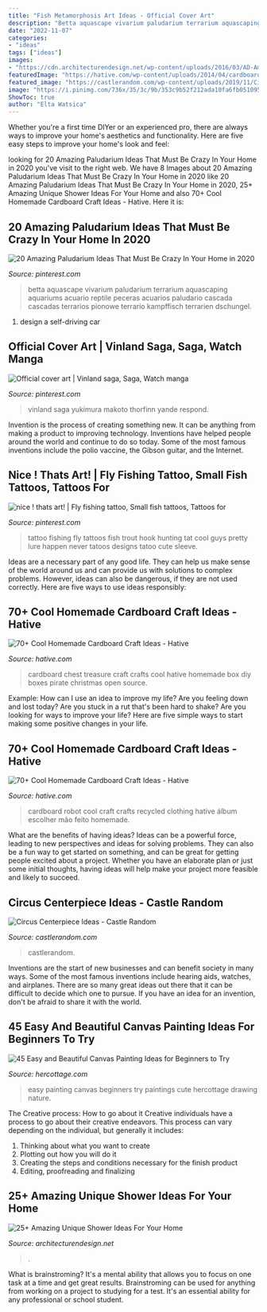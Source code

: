 ```yaml
---
title: "Fish Metamorphosis Art Ideas - Official Cover Art"
description: "Betta aquascape vivarium paludarium terrarium aquascaping aquariums acuario reptile peceras acuarios paludario cascada cascadas terrarios pionowe terrario kampffisch terrarien dschungel"
date: "2022-11-07"
categories:
- "ideas"
tags: ["ideas"]
images:
- "https://cdn.architecturendesign.net/wp-content/uploads/2016/03/AD-Amazing-Unique-Shower-Ideas-For-Your-Home-02.jpg"
featuredImage: "https://hative.com/wp-content/uploads/2014/04/cardboard-crafts/5-cardboard-robot-clothing.jpg"
featured_image: "https://castlerandom.com/wp-content/uploads/2019/11/Circus-Centerpiece-3.jpg"
image: "https://i.pinimg.com/736x/35/3c/9b/353c9b52f212ada10fa6fb051095b1cb.jpg"
ShowToc: true
author: "Elta Watsica"
---
```



Whether you're a first time DIYer or an experienced pro, there are always ways to improve your home's aesthetics and functionality. Here are five easy steps to improve your home's look and feel: 

	

		
looking for 20 Amazing Paludarium Ideas That Must Be Crazy In Your Home in 2020 you've visit to the right web. We have 8 Images about 20 Amazing Paludarium Ideas That Must Be Crazy In Your Home in 2020 like 20 Amazing Paludarium Ideas That Must Be Crazy In Your Home in 2020, 25+ Amazing Unique Shower Ideas For Your Home and also 70+ Cool Homemade Cardboard Craft Ideas - Hative. Here it is:
		
    
## 20 Amazing Paludarium Ideas That Must Be Crazy In Your Home In 2020

<img loading=lazy src="https://i.pinimg.com/736x/42/77/db/4277dba426500557f900e05d8ddd6d98.jpg" onerror="this.onerror=null;this.src='https://tse3.mm.bing.net/th?id=OIP.-W0PqnS-210xxiKX1MH7EQHaKc&amp;pid=15.1';" alt="20 Amazing Paludarium Ideas That Must Be Crazy In Your Home in 2020">

_Source: pinterest.com_

>betta aquascape vivarium paludarium terrarium aquascaping aquariums acuario reptile peceras acuarios paludario cascada cascadas terrarios pionowe terrario kampffisch terrarien dschungel. 

	

1. design a self-driving car 

    
## Official Cover Art | Vinland Saga, Saga, Watch Manga

<img loading=lazy src="https://i.pinimg.com/736x/35/3c/9b/353c9b52f212ada10fa6fb051095b1cb.jpg" onerror="this.onerror=null;this.src='https://tse2.mm.bing.net/th?id=OIP.oot8TxRDQtGdbkNHi3E-pwHaKb&amp;pid=15.1';" alt="Official cover art | Vinland saga, Saga, Watch manga">

_Source: pinterest.com_

>vinland saga yukimura makoto thorfinn yande respond. 

	

Invention is the process of creating something new. It can be anything from making a product to improving technology. Inventions have helped people around the world and continue to do so today. Some of the most famous inventions include the polio vaccine, the Gibson guitar, and the Internet.

    
## Nice ! Thats Art! | Fly Fishing Tattoo, Small Fish Tattoos, Tattoos For

<img loading=lazy src="https://i.pinimg.com/736x/bd/f7/79/bdf7790f369b6d4cf5c53bd999c62765--fly-fishing-tattoos-fly-tattoos.jpg" onerror="this.onerror=null;this.src='https://tse2.mm.bing.net/th?id=OIP.GzREoOzSJ5Gzq8j1ww7shAHaJ4&amp;pid=15.1';" alt="nice ! thats art! | Fly fishing tattoo, Small fish tattoos, Tattoos for">

_Source: pinterest.com_

>tattoo fishing fly tattoos fish trout hook hunting tat cool guys pretty lure happen never tatoos designs tatoo cute sleeve. 

	

Ideas are a necessary part of any good life. They can help us make sense of the world around us and can provide us with solutions to complex problems. However, ideas can also be dangerous, if they are not used correctly. Here are five ways to use ideas responsibly: 

    
## 70+ Cool Homemade Cardboard Craft Ideas - Hative

<img loading=lazy src="https://hative.com/wp-content/uploads/2014/04/cardboard-crafts/1-cardboard-treasure-chest.jpg" onerror="this.onerror=null;this.src='https://tse1.mm.bing.net/th?id=OIP.lZnKs_CCwscwC6OqG8SCRAHaEb&amp;pid=15.1';" alt="70+ Cool Homemade Cardboard Craft Ideas - Hative">

_Source: hative.com_

>cardboard chest treasure craft crafts cool hative homemade box diy boxes pirate christmas open source. 

	

Example: How can I use an idea to improve my life?
Are you feeling down and lost today? Are you stuck in a rut that's been hard to shake? Are you looking for ways to improve your life? Here are five simple ways to start making some positive changes in your life.

    
## 70+ Cool Homemade Cardboard Craft Ideas - Hative

<img loading=lazy src="https://hative.com/wp-content/uploads/2014/04/cardboard-crafts/5-cardboard-robot-clothing.jpg" onerror="this.onerror=null;this.src='https://tse3.mm.bing.net/th?id=OIP.5tsWEVO7oFMdJ-fHssQdjwHaJ4&amp;pid=15.1';" alt="70+ Cool Homemade Cardboard Craft Ideas - Hative">

_Source: hative.com_

>cardboard robot cool craft crafts recycled clothing hative álbum escolher mão feito homemade. 

	

What are the benefits of having ideas?
Ideas can be a powerful force, leading to new perspectives and ideas for solving problems. They can also be a fun way to get started on something, and can be great for getting people excited about a project. Whether you have an elaborate plan or just some initial thoughts, having ideas will help make your project more feasible and likely to succeed.

    
## Circus Centerpiece Ideas - Castle Random

<img loading=lazy src="https://castlerandom.com/wp-content/uploads/2019/11/Circus-Centerpiece-3.jpg" onerror="this.onerror=null;this.src='https://tse2.mm.bing.net/th?id=OIP.kjrhiVvk5gJ2rk4dJQnsVgHaLG&amp;pid=15.1';" alt="Circus Centerpiece Ideas - Castle Random">

_Source: castlerandom.com_

>castlerandom. 

	

Inventions are the start of new businesses and can benefit society in many ways. Some of the most famous inventions include hearing aids, watches, and airplanes. There are so many great ideas out there that it can be difficult to decide which one to pursue. If you have an idea for an invention, don't be afraid to share it with the world.

    
## 45 Easy And Beautiful Canvas Painting Ideas For Beginners To Try

<img loading=lazy src="https://www.hercottage.com/wp-content/uploads/2019/09/Easy-and-Beautiful-Canvas-Painting-Ideas-for-Beginners-to-Try-17.jpg" onerror="this.onerror=null;this.src='https://tse1.mm.bing.net/th?id=OIP.r9ZsGMimnqPvLLeNv-Zr6QHaJ7&amp;pid=15.1';" alt="45 Easy and Beautiful Canvas Painting Ideas for Beginners to Try">

_Source: hercottage.com_

>easy painting canvas beginners try paintings cute hercottage drawing nature. 

	

The Creative process: How to go about it
Creative individuals have a process to go about their creative endeavors. This process can vary depending on the individual, but generally it includes: 
1. Thinking about what you want to create 
2. Plotting out how you will do it 
3. Creating the steps and conditions necessary for the finish product 
4. Editing, proofreading and finalizing 

    
## 25+ Amazing Unique Shower Ideas For Your Home

<img loading=lazy src="https://cdn.architecturendesign.net/wp-content/uploads/2016/03/AD-Amazing-Unique-Shower-Ideas-For-Your-Home-02.jpg" onerror="this.onerror=null;this.src='https://tse1.mm.bing.net/th?id=OIP.KmDsYjoMvzXyC7VPJ0-3xwHaJ4&amp;pid=15.1';" alt="25+ Amazing Unique Shower Ideas For Your Home">

_Source: architecturendesign.net_

>. 

	

What is brainstroming? It's a mental ability that allows you to focus on one task at a time and get great results. Brainstroming can be used for anything from working on a project to studying for a test. It's an essential ability for any professional or school student.

